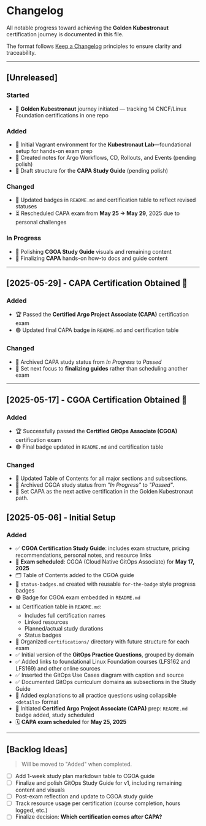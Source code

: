 # Changelog

All notable progress toward achieving the **Golden Kubestronaut** certification journey is documented in this file.

The format follows [Keep a Changelog](https://keepachangelog.com/en/1.0.0/) principles to ensure clarity and traceability.

---

## [Unreleased]

### Started
- 🎯 **Golden Kubestronaut** journey initiated — tracking 14 CNCF/Linux Foundation certifications in one repo

### Added
- 🧪 Initial Vagrant environment for the **Kubestronaut Lab**—foundational setup for hands-on exam prep  
- 📂 Created notes for Argo Workflows, CD, Rollouts, and Events (pending polish)  
- 📘 Draft structure for the **CAPA Study Guide** (pending polish)  

### Changed
- 🔄 Updated badges in `README.md` and certification table to reflect revised statuses  
- ⏳ Rescheduled CAPA exam from **May 25 → May 29**, 2025 due to personal challenges  

### In Progress
- 🧹 Polishing **CGOA Study Guide** visuals and remaining content  
- 🧽 Finalizing **CAPA** hands-on how-to docs and guide content  
---

## [2025-05-29] - CAPA Certification Obtained 🎉

### Added
- 🏆 Passed the **Certified Argo Project Associate (CAPA)** certification exam  
- 🟢 Updated final CAPA badge in `README.md` and certification table  

### Changed
- 🔁 Archived CAPA study status from *In Progress* to *Passed*  
- 🔁 Set next focus to **finalizing guides** rather than scheduling another exam  

---

## [2025-05-17] - CGOA Certification Obtained 🎉

### Added
- 🏆 Successfully passed the **Certified GitOps Associate (CGOA)** certification exam
- 🟢 Final badge updated in `README.md` and certification table

### Changed
- 🔁 Updated Table of Contents for all major sections and subsections.
- 🔁 Archived CGOA study status from *"In Progress"* to *"Passed"*.
- 🔁 Set CAPA as the next active certification in the Golden Kubestronaut path.

## [2025-05-06] - Initial Setup

### Added
- ✅ **CGOA Certification Study Guide**: includes exam structure, pricing recommendations, personal notes, and resource links  
- 📌 **Exam scheduled**: CGOA (Cloud Native GitOps Associate) for **May 17, 2025**  
- 🗂️ Table of Contents added to the CGOA guide  
- 📄 `status-badges.md` created with reusable `for-the-badge` style progress badges  
- 🟣 Badge for CGOA exam embedded in `README.md`  
- 📊 Certification table in `README.md`:  
  - Includes full certification names  
  - Linked resources  
  - Planned/actual study durations  
  - Status badges  
- 📂 Organized `certifications/` directory with future structure for each exam  
- ✅ Initial version of the **GitOps Practice Questions**, grouped by domain  
- ✅ Added links to foundational Linux Foundation courses (LFS162 and LFS169) and other online sources  
- ✅ Inserted the GitOps Use Cases diagram with caption and source  
- ✅ Documented GitOps curriculum domains as subsections in the Study Guide  
- 🧠 Added explanations to all practice questions using collapsible `<details>` format  
- 📘 Initiated **Certified Argo Project Associate (CAPA)** prep: `README.md` badge added, study scheduled  
- 🗓️ **CAPA exam scheduled** for **May 25, 2025**

---

## [Backlog Ideas]

> Will be moved to "Added" when completed.

- [ ] Add 1-week study plan markdown table to CGOA guide
- [ ] Finalize and polish GitOps Study Guide for v1, including remaining content and visuals
- [ ] Post-exam reflection and update to CGOA study guide
- [ ] Track resource usage per certification (course completion, hours logged, etc.)
- [ ] Finalize decision: **Which certification comes after CAPA?**
